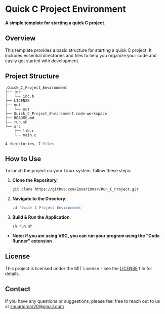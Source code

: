 # Quick C Project Environment

**A simple template for starting a quick C project.**

## Overview

This template provides a basic structure for starting a quick C project. It includes essential directories and files to help you organize your code and easily get started with development.

## Project Structure

```plaintext
.Quick_C_Project_Environment
├── inc
│   └── inc.h
├── LICENSE
├── out
│   └── out
├── Quick_C_Project_Environment.code-workspace
├── README.md
├── run.sh
└── src
    ├── lib.c
    └── main.c

4 directories, 7 files
```

## How to Use

To lunch the project on your Linux system, follow these steps:

1. **Clone the Repository**:

    ```sh
    git clone https://github.com/ZouariOmar/Run_C_Project.git
    ```

2. **Navigate to the Directory**:

    ```sh
    cd 'Quick C Project Environment'
    ```

3. **Build & Run the Application**:

    ```sh
    sh run.sh
    ```

- **Note: if you are using VSC, you can run your program using the "Code Runner" extension**

## License

This project is licensed under the MIT License - see the [LICENSE](LICENSE) file for details.

## Contact

If you have any questions or suggestions, please feel free to reach out to us at [zouariomar20@gmail.com](mailto:zouariomar20@gmail.com)
